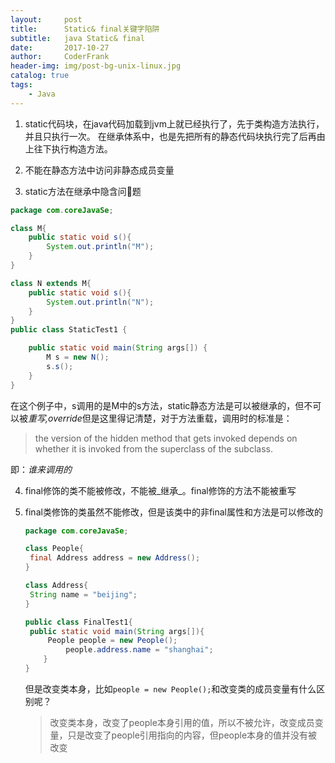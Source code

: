 ```yaml
---
layout:     post
title:      Static& final关键字陷阱
subtitle:   java Static& final
date:       2017-10-27
author:     CoderFrank	
header-img: img/post-bg-unix-linux.jpg
catalog: true
tags:
    - Java
---
```




1. static代码块，在java代码加载到jvm上就已经执行了，先于类构造方法执行，并且只执行一次。 在继承体系中，也是先把所有的静态代码块执行完了后再由上往下执行构造方法。


2. 不能在静态方法中访问非静态成员变量
3. static方法在继承中隐含问题

```java
package com.coreJavaSe;

class M{
    public static void s(){
        System.out.println("M");
    }
}

class N extends M{
    public static void s(){
        System.out.println("N");
    }
}
public class StaticTest1 {

    public static void main(String args[]) {
        M s = new N();
        s.s();
    }
}

```

在这个例子中，s调用的是M中的s方法，static静态方法是可以被继承的，但不可以被*重写,override*但是这里得记清楚，对于方法重载，调用时的标准是：

> the version of the hidden method that gets invoked depends on whether it is invoked from the superclass of the subclass.

即：*谁来调用的*

4. final修饰的类不能被修改，不能被_继承_。final修饰的方法不能被重写

5. final类修饰的类虽然不能修改，但是该类中的非final属性和方法是可以修改的

   ```java
   package com.coreJavaSe;

   class People{
   	final Address address = new Address();
   }

   class Address{
   	String name = "beijing";
   }

   public class FinalTest1{
   	public static void main(String args[]){
   		People people = new People();
         	people.address.name = "shanghai";
       }
   }
   ```

   但是改变类本身，比如`people = new People();`和改变类的成员变量有什么区别呢？

   > 改变类本身，改变了people本身引用的值，所以不被允许，改变成员变量，只是改变了people引用指向的内容，但people本身的值并没有被改变

